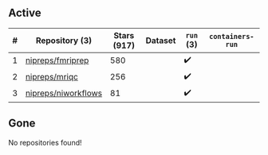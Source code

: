 ## Active
| # | Repository (3) | Stars (917) | Dataset | `run` (3) | `containers-run` |
| --- | --- | --- | --- | --- | --- |
| 1 | [nipreps/fmriprep](https://github.com/nipreps/fmriprep) | 580 |  | :heavy_check_mark: |  |
| 2 | [nipreps/mriqc](https://github.com/nipreps/mriqc) | 256 |  | :heavy_check_mark: |  |
| 3 | [nipreps/niworkflows](https://github.com/nipreps/niworkflows) | 81 |  | :heavy_check_mark: |  |

## Gone
No repositories found!
